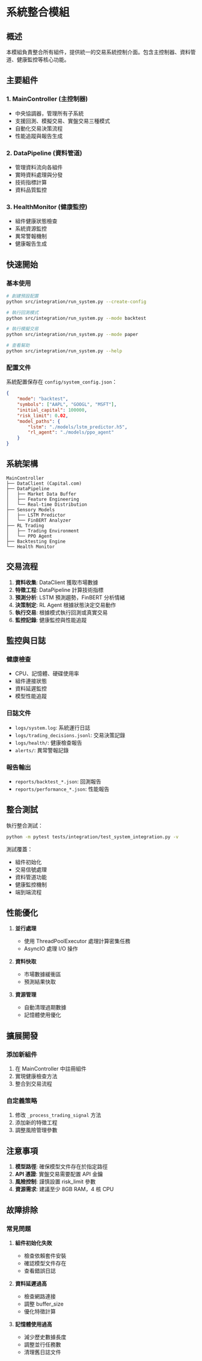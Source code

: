 # 系統整合模組

## 概述

本模組負責整合所有組件，提供統一的交易系統控制介面。包含主控制器、資料管道、健康監控等核心功能。

## 主要組件

### 1. MainController (主控制器)
- 中央協調器，管理所有子系統
- 支援回測、模擬交易、實盤交易三種模式
- 自動化交易決策流程
- 性能追蹤與報告生成

### 2. DataPipeline (資料管道)
- 管理資料流向各組件
- 實時資料處理與分發
- 技術指標計算
- 資料品質監控

### 3. HealthMonitor (健康監控)
- 組件健康狀態檢查
- 系統資源監控
- 異常警報機制
- 健康報告生成

## 快速開始

### 基本使用

```bash
# 創建預設配置
python src/integration/run_system.py --create-config

# 執行回測模式
python src/integration/run_system.py --mode backtest

# 執行模擬交易
python src/integration/run_system.py --mode paper

# 查看幫助
python src/integration/run_system.py --help
```

### 配置文件

系統配置保存在 `config/system_config.json`：

```json
{
    "mode": "backtest",
    "symbols": ["AAPL", "GOOGL", "MSFT"],
    "initial_capital": 100000,
    "risk_limit": 0.02,
    "model_paths": {
        "lstm": "./models/lstm_predictor.h5",
        "rl_agent": "./models/ppo_agent"
    }
}
```

## 系統架構

```
MainController
├── DataClient (Capital.com)
├── DataPipeline
│   ├── Market Data Buffer
│   ├── Feature Engineering
│   └── Real-time Distribution
├── Sensory Models
│   ├── LSTM Predictor
│   └── FinBERT Analyzer
├── RL Trading
│   ├── Trading Environment
│   └── PPO Agent
├── Backtesting Engine
└── Health Monitor
```

## 交易流程

1. **資料收集**: DataClient 獲取市場數據
2. **特徵工程**: DataPipeline 計算技術指標
3. **預測分析**: LSTM 預測趨勢，FinBERT 分析情緒
4. **決策制定**: RL Agent 根據狀態決定交易動作
5. **執行交易**: 根據模式執行回測或真實交易
6. **監控記錄**: 健康監控與性能追蹤

## 監控與日誌

### 健康檢查
- CPU、記憶體、硬碟使用率
- 組件連接狀態
- 資料延遲監控
- 模型性能追蹤

### 日誌文件
- `logs/system.log`: 系統運行日誌
- `logs/trading_decisions.jsonl`: 交易決策記錄
- `logs/health/`: 健康檢查報告
- `alerts/`: 異常警報記錄

### 報告輸出
- `reports/backtest_*.json`: 回測報告
- `reports/performance_*.json`: 性能報告

## 整合測試

執行整合測試：

```bash
python -m pytest tests/integration/test_system_integration.py -v
```

測試覆蓋：
- 組件初始化
- 交易信號處理
- 資料管道功能
- 健康監控機制
- 端到端流程

## 性能優化

1. **並行處理**
   - 使用 ThreadPoolExecutor 處理計算密集任務
   - AsyncIO 處理 I/O 操作

2. **資料快取**
   - 市場數據緩衝區
   - 預測結果快取

3. **資源管理**
   - 自動清理過期數據
   - 記憶體使用優化

## 擴展開發

### 添加新組件

1. 在 MainController 中註冊組件
2. 實現健康檢查方法
3. 整合到交易流程

### 自定義策略

1. 修改 `_process_trading_signal` 方法
2. 添加新的特徵工程
3. 調整風險管理參數

## 注意事項

1. **模型路徑**: 確保模型文件存在於指定路徑
2. **API 憑證**: 實盤交易需要配置 API 金鑰
3. **風險控制**: 謹慎設置 risk_limit 參數
4. **資源需求**: 建議至少 8GB RAM，4 核 CPU

## 故障排除

### 常見問題

1. **組件初始化失敗**
   - 檢查依賴套件安裝
   - 確認模型文件存在
   - 查看錯誤日誌

2. **資料延遲過高**
   - 檢查網路連接
   - 調整 buffer_size
   - 優化特徵計算

3. **記憶體使用過高**
   - 減少歷史數據長度
   - 調整並行任務數
   - 清理舊日誌文件
